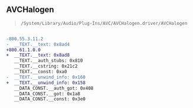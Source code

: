 ## AVCHalogen

> `/System/Library/Audio/Plug-Ins/AVC/AVCHalogen.driver/AVCHalogen`

```diff

-800.55.3.11.2
-  __TEXT.__text: 0x8ad4
+800.61.1.0.0
+  __TEXT.__text: 0x8ad8
   __TEXT.__auth_stubs: 0x810
   __TEXT.__cstring: 0x21c2
   __TEXT.__const: 0xa0
-  __TEXT.__unwind_info: 0x160
+  __TEXT.__unwind_info: 0x158
   __DATA_CONST.__auth_got: 0x408
   __DATA_CONST.__got: 0x1a8
   __DATA_CONST.__const: 0x3e0

```
